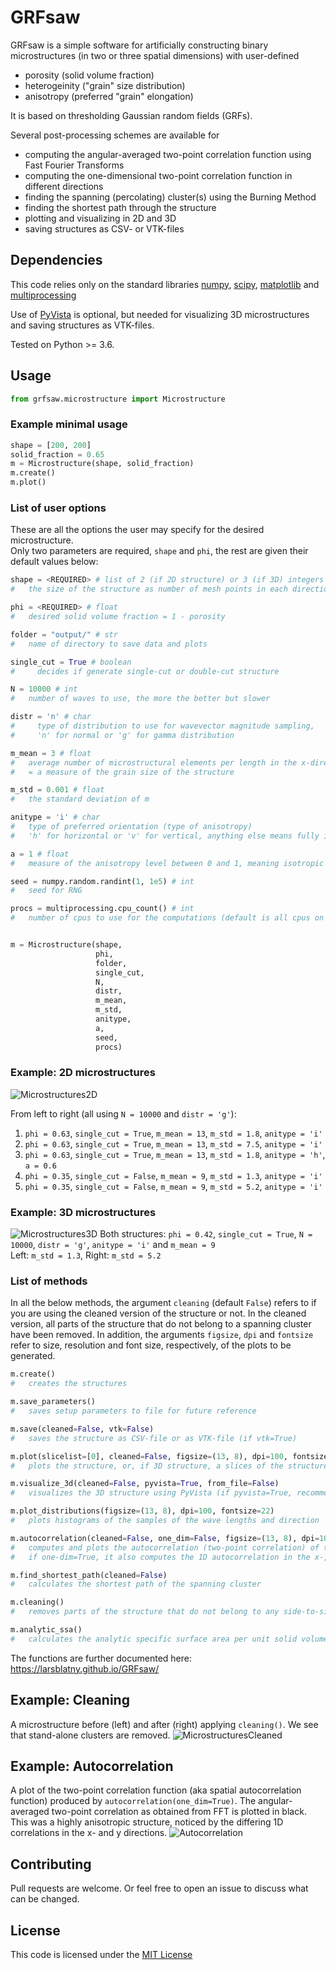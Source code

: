 # GRFsaw

GRFsaw is a simple software for artificially constructing binary microstructures (in two or three spatial dimensions) with user-defined
* porosity (solid volume fraction)
* heterogeinity ("grain" size distribution)
* anisotropy (preferred "grain" elongation)

It is based on thresholding Gaussian random fields (GRFs).

Several post-processing schemes are available for
* computing the angular-averaged two-point correlation function using Fast Fourier Transforms
* computing the one-dimensional two-point correlation function in different directions
* finding the spanning (percolating) cluster(s) using the Burning Method
* finding the shortest path through the structure
* plotting and visualizing in 2D and 3D
* saving structures as CSV- or VTK-files

## Dependencies
This code relies only on the standard libraries [numpy](https://numpy.org/), [scipy](https://scipy.org/), [matplotlib](https://matplotlib.org/) and [multiprocessing](https://docs.python.org/3/library/multiprocessing.html)

Use of [PyVista](https://docs.pyvista.org/) is optional, but needed for visualizing 3D microstructures and saving structures as VTK-files.

Tested on Python >= 3.6.

## Usage

```python
from grfsaw.microstructure import Microstructure
```
### Example minimal usage
```python
shape = [200, 200]    
solid_fraction = 0.65
m = Microstructure(shape, solid_fraction)
m.create()
m.plot()
```

### List of user options
These are all the options the user may specify for the desired microstructure.   
Only two parameters are required, ```shape``` and ```phi```, the rest are given their default values below:
```python
shape = <REQUIRED> # list of 2 (if 2D structure) or 3 (if 3D) integers
#   the size of the structure as number of mesh points in each direction

phi = <REQUIRED> # float
#   desired solid volume fraction = 1 - porosity

folder = "output/" # str
#   name of directory to save data and plots

single_cut = True # boolean
#     decides if generate single-cut or double-cut structure

N = 10000 # int
#   number of waves to use, the more the better but slower

distr = 'n' # char
#     type of distribution to use for wavevector magnitude sampling,
#     'n' for normal or 'g' for gamma distribution

m_mean = 3 # float
#   average number of microstructural elements per length in the x-direction
#   = a measure of the grain size of the structure

m_std = 0.001 # float
#   the standard deviation of m

anitype = 'i' # char
#   type of preferred orientation (type of anisotropy)
#   'h' for horizontal or 'v' for vertical, anything else means fully isotropic

a = 1 # float
#   measure of the anisotropy level between 0 and 1, meaning isotropic (default 1)

seed = numpy.random.randint(1, 1e5) # int
#   seed for RNG

procs = multiprocessing.cpu_count() # int
#   number of cpus to use for the computations (default is all cpus on computer)


m = Microstructure(shape,
                   phi,
                   folder,
                   single_cut,
                   N,
                   distr,
                   m_mean,
                   m_std,
                   anitype,
                   a,
                   seed,
                   procs)
```

### Example: 2D microstructures

![Microstructures2D](figures/pic_2d.png?raw=true "micro2d")

From left to right (all using `N = 10000` and  `distr = 'g'`):   
1) `phi = 0.63`,  `single_cut = True`,  `m_mean = 13`, `m_std = 1.8`,  `anitype = 'i'`   
2) `phi = 0.63`,  `single_cut = True`,  `m_mean = 13`, `m_std = 7.5`,  `anitype = 'i'`     
3) `phi = 0.63`,  `single_cut = True`,  `m_mean = 13`, `m_std = 1.8`,  `anitype = 'h'`, `a = 0.6`    
4) `phi = 0.35`,  `single_cut = False`, `m_mean = 9`,  `m_std = 1.3`,  `anitype = 'i'`   
5) `phi = 0.35`,  `single_cut = False`, `m_mean = 9`,  `m_std = 5.2`,  `anitype = 'i'`

### Example: 3D microstructures

![Microstructures3D](figures/pic_3d.png?raw=true "micro3d")
Both structures: `phi = 0.42`,  `single_cut = True`,  `N = 10000`,  `distr = 'g'`,  `anitype = 'i'` and  `m_mean = 9`  
Left: `m_std = 1.3`, Right: `m_std = 5.2`

### List of methods
In all the below methods, the argument ```cleaning``` (default ```False```) refers to if you are using the cleaned version of the structure or not. In the cleaned version, all parts of the structure that do not belong to a spanning cluster have been removed.
In addition, the arguments ```figsize```, ```dpi``` and ```fontsize``` refer to size, resolution and font size, respectively, of the plots to be generated.

```python
m.create()
#   creates the structures

m.save_parameters()
#   saves setup parameters to file for future reference

m.save(cleaned=False, vtk=False)
#   saves the structure as CSV-file or as VTK-file (if vtk=True)

m.plot(slicelist=[0], cleaned=False, figsize=(13, 8), dpi=100, fontsize=22)
#   plots the structure, or, if 3D structure, a slices of the structuregiven by the arg slicelist

m.visualize_3d(cleaned=False, pyvista=True, from_file=False)
#   visualizes the 3D structure using PyVista (if pyvista=True, recommended) or matplotlib

m.plot_distributions(figsize=(13, 8), dpi=100, fontsize=22)
#   plots histograms of the samples of the wave lengths and direction

m.autocorrelation(cleaned=False, one_dim=False, figsize=(13, 8), dpi=100, fontsize=22)
#   computes and plots the autocorrelation (two-point correlation) of the structure using FFT
#   if one-dim=True, it also computes the 1D autocorrelation in the x-, y- and z-directions

m.find_shortest_path(cleaned=False)
#   calculates the shortest path of the spanning cluster

m.cleaning()
#   removes parts of the structure that do not belong to any side-to-side spanning clusters

m.analytic_ssa()
#   calculates the analytic specific surface area per unit solid volume (SSA)
```

The functions are further documented here: https://larsblatny.github.io/GRFsaw/

## Example: Cleaning
A microstructure before (left) and after (right) applying `cleaning()`. We see that stand-alone clusters are removed.
![MicrostructuresCleaned](figures/cleaned.png?raw=true "Cleaned")

## Example: Autocorrelation
A plot of the two-point correlation function (aka spatial autocorrelation function) produced by `autocorrelation(one_dim=True)`. The angular-averaged two-point correlation as obtained from FFT is plotted in black. This was a highly anisotropic structure, noticed by the differing 1D correlations in the x- and y directions.
![Autocorrelation](figures/autocorr.png?raw=true "Correlation")


## Contributing
Pull requests are welcome. Or feel free to open an issue to discuss what can be changed.

## License
This code is licensed under the [MIT License](https://choosealicense.com/licenses/mit/)
